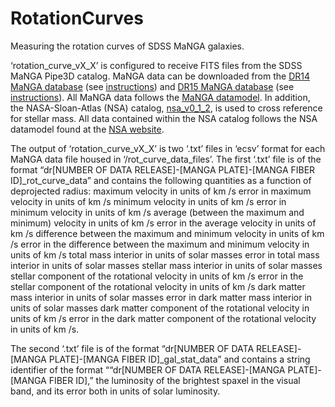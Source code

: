 # RotationCurves
Measuring the rotation curves of SDSS MaNGA galaxies.

‘rotation_curve_vX_X’ is configured to receive FITS files from the SDSS MaNGA Pipe3D catalog. MaNGA data can be downloaded from the [DR14 MaNGA database]( https://dr14.sdss.org/sas/dr14/manga/spectro/pipe3d/v2_1_2/2.1.2/) (see [instructions]( http://www.sdss.org/dr14/manga/manga-data/data-access/)) and [DR15 MaNGA database]( https://dr15.sdss.org/sas/dr15/manga/spectro/pipe3d/v2_4_3/2.4.3/) (see [instructions]( http://www.sdss.org/dr15/manga/manga-data/data-access/)). All MaNGA data follows the [MaNGA datamodel](https://data.sdss.org/datamodel/files/MANGA_PIPE3D/MANGADRP_VER/PIPE3D_VER/PLATE/manga.Pipe3D.cube.html). In addition, the NASA-Sloan-Atlas (NSA) catalog, [nsa_v0_1_2](http://sdss.physics.nyu.edu/mblanton/v0/nsa_v0_1_2.fits), is used to cross reference for stellar mass. All data contained within the NSA catalog follows the NSA datamodel found at the [NSA website](http://nsatlas.org/data).

The output of ‘rotation_curve_vX_X’ is two ‘.txt’ files in ‘ecsv’ format for each MaNGA data file housed in ‘/rot_curve_data_files’. 
The first ‘.txt’ file is of the format “dr[NUMBER OF DATA RELEASE]-[MANGA PLATE]-[MANGA FIBER ID]_rot_curve_data” and contains the following quantities as a function of deprojected radius:
maximum velocity in units of km /s
error in maximum velocity in units of km /s
minimum velocity in units of km /s
error in minimum velocity in units of km /s
average (between the maximum and minimum) velocity in units of km /s
error in the average velocity in units of km /s
difference between the maximum and minimum velocity in units of km /s
error in the difference between the maximum and minimum velocity in units of km /s
total mass interior in units of solar masses
error in total mass interior in units of solar masses
stellar mass interior in units of solar masses
stellar component of the rotational velocity in units of km /s
error in the stellar component of the rotational velocity in units of km /s
dark matter mass interior in units of solar masses
error in dark matter mass interior in units of solar masses
dark matter component of the rotational velocity in units of km /s
error in the dark matter component of the rotational velocity in units of km /s.

The second ‘.txt’ file is of the format “dr[NUMBER OF DATA RELEASE]-[MANGA PLATE]-[MANGA FIBER ID]_gal_stat_data” and contains a string identifier of the format ““dr[NUMBER OF DATA RELEASE]-[MANGA PLATE]-[MANGA FIBER ID],” the luminosity of the brightest spaxel in the visual band, and its error both in units of solar luminosity.
